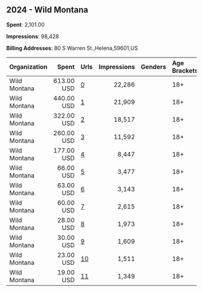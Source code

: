 ## 2024 - Wild Montana 
**Spent**: 2,101.00

**Impressions**: 98,428

**Billing Addresses**: 80 S Warren St.,Helena,59601,US

|Organization|Spent|Urls|Impressions|Genders|Age Brackets|Country Codes|
|:---|---:|:---|---:|:---|:---|:---|
|Wild Montana|613.00 USD|[0](https://www.snap.com/political-ads/asset/fed65ce6f427e24207e346dfc2836f8d718f64be545d4c2690b80557f4ec9de6?mediaType=jpeg)|22,286||18+|united states|
|Wild Montana|440.00 USD|[1](https://www.snap.com/political-ads/asset/f8ffcccff4a04a11017480df12a24f4464c7ce6140369c575adcbe1a73638fcf?mediaType=jpeg)|21,909||18+|united states|
|Wild Montana|322.00 USD|[2](https://www.snap.com/political-ads/asset/5be3989ba98a5a9f7f56ccf34b55bd98fce4c70b1a130f6d2d42800077c37547?mediaType=jpeg)|18,517||18+|united states|
|Wild Montana|260.00 USD|[3](https://www.snap.com/political-ads/asset/a51bec944ac34ce9068c3b14a4db44ac0b8b760e7c0b6afb109c1206366d5d5a?mediaType=jpeg)|11,592||18+|united states|
|Wild Montana|177.00 USD|[4](https://www.snap.com/political-ads/asset/916a628457a3f640df062d3c2cdd9cc458f961a15cacc416ce474d074516b327?mediaType=jpeg)|8,447||18+|united states|
|Wild Montana|66.00 USD|[5](https://www.snap.com/political-ads/asset/2300db2446d996f3c6fadd4e4d9525d56f97804ae7d93efa1260d989577affd9?mediaType=jpeg)|3,477||18+|united states|
|Wild Montana|63.00 USD|[6](https://www.snap.com/political-ads/asset/ccef125bc01ea3fe71772c75521394eef3a0ae416899d0cc0ea665da349d060e?mediaType=jpeg)|3,143||18+|united states|
|Wild Montana|60.00 USD|[7](https://www.snap.com/political-ads/asset/fbb97b5ccfcbf6d32e8ad9ff8df8fed264e49e3da2a0a02c214ca11544fee98d?mediaType=jpeg)|2,615||18+|united states|
|Wild Montana|28.00 USD|[8](https://www.snap.com/political-ads/asset/e7e5704871e578fab2601224d65f188bc3f04a37f22878fe6430f82722b7b532?mediaType=jpeg)|1,973||18+|united states|
|Wild Montana|30.00 USD|[9](https://www.snap.com/political-ads/asset/959a177a0ce2c20ca2eaf0cb4bdf5644bd337a89f64a74a2f7465442dafb96db?mediaType=jpeg)|1,609||18+|united states|
|Wild Montana|23.00 USD|[10](https://www.snap.com/political-ads/asset/af01343f2a16d249cebf86b4ffeeb827f404a1e55bb9dab973d9c5f834113c15?mediaType=jpeg)|1,511||18+|united states|
|Wild Montana|19.00 USD|[11](https://www.snap.com/political-ads/asset/4289acad7f12a38b07d5390f5cb734141921a74f4600ef1b98b1ab1fc970e7a6?mediaType=jpeg)|1,349||18+|united states|
